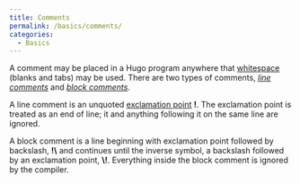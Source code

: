 ```yaml
---
title: Comments
permalink: /basics/comments/
categories: 
  - Basics
---
```


A comment may be placed in a Hugo program anywhere that
[whitespace](definitions/whitespace/) (blanks and tabs) may be used. There
are two types of comments, *[line comments](basics/line-comment/)*
and *[block comments](basics/block-comment/)*.

A line comment is an unquoted [exclamation point](basics/exclamation-point) **!**.
The exclamation point is treated as an end of line;
it and anything following it on the same line are ignored.

A block comment is a line beginning with exclamation point followed by
backslash, **!\\** and continues until the inverse symbol, a backslash
followed by an exclamation point, **\\!**. Everything inside the block
comment is ignored by the compiler.
